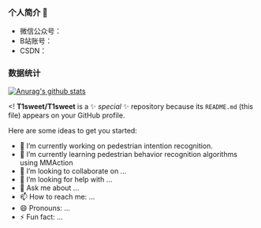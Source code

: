 ### 个人简介 👋
- 微信公众号：
- B站账号：
- CSDN：
### 数据统计
[![Anurag's github stats](https://github-readme-stats.vercel.app/api?username=T1sweet)](https://github.com/pythonsir/github-readme-stats)

<!
**T1sweet/T1sweet** is a ✨ _special_ ✨ repository because its `README.md` (this file) appears on your GitHub profile.

Here are some ideas to get you started:

- 🔭 I’m currently working on pedestrian intention recognition.
- 🌱 I’m currently learning pedestrian behavior recognition algorithms using MMAction
- 👯 I’m looking to collaborate on ...
- 🤔 I’m looking for help with ...
- 💬 Ask me about ...
- 📫 How to reach me: ...
- 😄 Pronouns: ...
- ⚡ Fun fact: ...
>

<!--
**T1sweet/T1sweet** is a ✨ _special_ ✨ repository because its `README.md` (this file) appears on your GitHub profile.

Here are some ideas to get you started:

- 🔭 I’m currently working on pedestrian intention recognition.
- 🌱 I’m currently learning pedestrian behavior recognition algorithms using MMAction
- 👯 I’m looking to collaborate on ...
- 🤔 I’m looking for help with ...
- 💬 Ask me about ...
- 📫 How to reach me: ...
- 😄 Pronouns: ...
- ⚡ Fun fact: ...
-->

